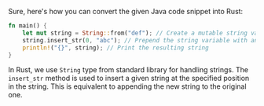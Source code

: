 Sure, here's how you can convert the given Java code snippet into Rust:

```rust
fn main() {
    let mut string = String::from("def"); // Create a mutable string variable equal to any text value.
    string.insert_str(0, "abc"); // Prepend the string variable with another string literal.
    println!("{}", string); // Print the resulting string
}
```

In Rust, we use `String` type from standard library for handling strings. The `insert_str` method is used to insert a given string at the specified position in the string. This is equivalent to appending the new string to the original one.
